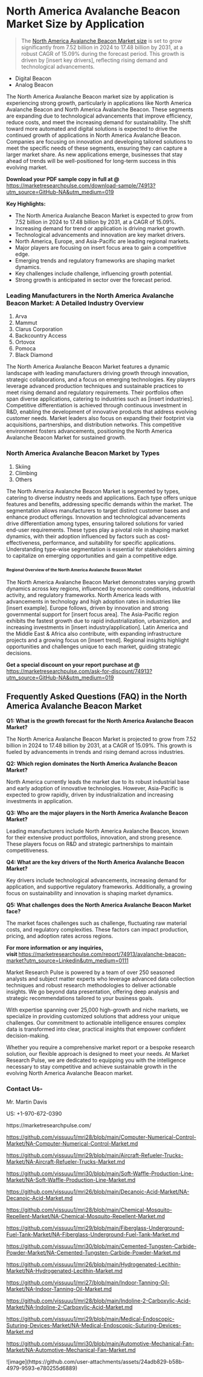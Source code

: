 <h1>North America Avalanche Beacon Market&nbsp;Size by Application</h1><blockquote><p>The <a href="https://marketresearchpulse.com/download-sample/74913?utm_source=GitHub-NA&amp;utm_medium=019">North America Avalanche Beacon Market size</a> is set to grow significantly from 7.52 billion in 2024 to 17.48 billion by 2031, at a robust CAGR of 15.09% during the forecast period. This growth is driven by [insert key drivers], reflecting rising demand and technological advancements.</p></blockquote><ul><li>Digital Beacon<li> Analog Beacon</li></ul><p>The North America Avalanche Beacon market size by application is experiencing strong growth, particularly in applications like North America Avalanche Beacon and North America Avalanche Beacon. These segments are expanding due to technological advancements that improve efficiency, reduce costs, and meet the increasing demand for sustainability. The shift toward more automated and digital solutions is expected to drive the continued growth of applications in North America Avalanche Beacon. Companies are focusing on innovation and developing tailored solutions to meet the specific needs of these segments, ensuring they can capture a larger market share. As new applications emerge, businesses that stay ahead of trends will be well-positioned for long-term success in this evolving market.</p><p><strong>Download your PDF sample copy in full at @ </strong><a href="https://marketresearchpulse.com/download-sample/74913?utm_source=GitHub-NA&amp;utm_medium=019">https://marketresearchpulse.com/download-sample/74913?utm_source=GitHub-NA&amp;utm_medium=019</a></p><p><strong>Key Highlights: </strong></p><ul><li>The North America Avalanche Beacon Market is expected to grow from 7.52 billion in 2024 to 17.48 billion by 2031, at a CAGR of 15.09%.</li><li>Increasing demand for trend or application is driving market growth.</li><li>Technological advancements and innovation are key market drivers.</li><li>North America, Europe, and Asia-Pacific are leading regional markets.</li><li>Major players are focusing on insert focus area to gain a competitive edge.</li><li>Emerging trends and regulatory frameworks are shaping market dynamics.</li><li>Key challenges include challenge, influencing growth potential.</li><li>Strong growth is anticipated in sector over the forecast period.</li></ul><h3>Leading Manufacturers in the North America Avalanche Beacon Market: A Detailed Industry Overview</h3><ol><li>Arva</li><li>Mammut</li><li>Clarus Corporation</li><li>Backcountry Access</li><li>Ortovox</li><li>Pomoca</li><li>Black Diamond</li></ol><div class="flex max-w-full flex-col flex-grow"><div class="min-h-8 text-message flex w-full flex-col items-end gap-2 whitespace-normal break-words [.text-message+&amp;]:mt-5" dir="auto" data-message-author-role="assistant" data-message-id="fd8432e4-4910-450d-b182-61b7bfb0a01f" data-message-model-slug="gpt-4o"><div class="flex w-full flex-col gap-1 empty:hidden first:pt-[3px]"><div class="markdown prose w-full break-words dark:prose-invert light"><p>The North America Avalanche Beacon Market features a dynamic landscape with leading manufacturers driving growth through innovation, strategic collaborations, and a focus on emerging technologies. Key players leverage advanced production techniques and sustainable practices to meet rising demand and regulatory requirements. Their portfolios often span diverse applications, catering to industries such as [insert industries]. Competitive differentiation is achieved through continuous investment in R&amp;D, enabling the development of innovative products that address evolving customer needs. Market leaders also focus on expanding their footprint via acquisitions, partnerships, and distribution networks. This competitive environment fosters advancements, positioning the North America Avalanche Beacon Market for sustained growth.</p></div></div></div></div><h3>North America Avalanche Beacon Market by Types</h3><ol><li>Skiing<li> Climbing<li> Others</li></ol><div class="flex max-w-full flex-col flex-grow"><div class="min-h-8 text-message flex w-full flex-col items-end gap-2 whitespace-normal break-words [.text-message+&amp;]:mt-5" dir="auto" data-message-author-role="assistant" data-message-id="084470be-0bb7-4664-bddf-5156b4f41249" data-message-model-slug="gpt-4o-mini"><div class="flex w-full flex-col gap-1 empty:hidden first:pt-[3px]"><div class="markdown prose w-full break-words dark:prose-invert light"><p>The North America Avalanche Beacon Market is segmented by types, catering to diverse industry needs and applications. Each type offers unique features and benefits, addressing specific demands within the market. The segmentation allows manufacturers to target distinct customer bases and enhance product offerings. Innovation and technological advancements drive differentiation among types, ensuring tailored solutions for varied end-user requirements. These types play a pivotal role in shaping market dynamics, with their adoption influenced by factors such as cost-effectiveness, performance, and suitability for specific applications. Understanding type-wise segmentation is essential for stakeholders aiming to capitalize on emerging opportunities and gain a competitive edge.</p></div></div></div></div><h3><span style="font-size: 11px;">Regional Overview of the North America Avalanche Beacon Market</span></h3><div class="flex max-w-full flex-col flex-grow"><div class="min-h-8 text-message flex w-full flex-col items-end gap-2 whitespace-normal break-words [.text-message+&amp;]:mt-5" dir="auto" data-message-author-role="assistant" data-message-id="e9038762-ce64-4e30-91c9-9bd413514231" data-message-model-slug="gpt-4o-mini"><div class="flex w-full flex-col gap-1 empty:hidden first:pt-[3px]"><div class="markdown prose w-full break-words dark:prose-invert light"><p>The North America Avalanche Beacon Market demonstrates varying growth dynamics across key regions, influenced by economic conditions, industrial activity, and regulatory frameworks. North America leads with advancements in technology and high adoption rates in industries like [insert example]. Europe follows, driven by innovation and strong governmental support for [insert focus area]. The Asia-Pacific region exhibits the fastest growth due to rapid industrialization, urbanization, and increasing investments in [insert industry/application]. Latin America and the Middle East &amp; Africa also contribute, with expanding infrastructure projects and a growing focus on [insert trend]. Regional insights highlight opportunities and challenges unique to each market, guiding strategic decisions.</p></div></div></div></div><p><strong>Get a special discount on your report purchase at @ </strong><a href="https://marketresearchpulse.com/ask-for-discount/74913?utm_source=GitHub-NA&amp;utm_medium=019">https://marketresearchpulse.com/ask-for-discount/74913?utm_source=GitHub-NA&amp;utm_medium=019</a></p><h2>Frequently Asked Questions (FAQ) in the North America Avalanche Beacon Market</h2><p><strong>Q1: What is the growth forecast for the North America Avalanche Beacon Market?</strong></p><p>The North America Avalanche Beacon Market is projected to grow from 7.52 billion in 2024 to 17.48 billion by 2031, at a CAGR of 15.09%. This growth is fueled by advancements in trends and rising demand across industries.</p><p><strong>Q2: Which region dominates the North America Avalanche Beacon Market?</strong></p><p>North America currently leads the market due to its robust industrial base and early adoption of innovative technologies. However, Asia-Pacific is expected to grow rapidly, driven by industrialization and increasing investments in application.</p><p><strong>Q3: Who are the major players in the North America Avalanche Beacon Market?</strong></p><p>Leading manufacturers include North America Avalanche Beacon, known for their extensive product portfolios, innovation, and strong presence. These players focus on R&amp;D and strategic partnerships to maintain competitiveness.</p><p><strong>Q4: What are the key drivers of the North America Avalanche Beacon Market?</strong></p><p>Key drivers include technological advancements, increasing demand for application, and supportive regulatory frameworks. Additionally, a growing focus on sustainability and innovation is shaping market dynamics.</p><p><strong>Q5: What challenges does the North America Avalanche Beacon Market face?</strong></p><p>The market faces challenges such as challenge, fluctuating raw material costs, and regulatory complexities. These factors can impact production, pricing, and adoption rates across regions.</p><p><strong>For more information or any inquiries, visit&nbsp;</strong><a href="https://marketresearchpulse.com/report/74913/avalanche-beacon-market?utm_source=Linkedin&utm_medium=0111">https://marketresearchpulse.com/report/74913/avalanche-beacon-market?utm_source=Linkedin&utm_medium=0111</a></p><p>Market Research Pulse is powered by a team of over 250 seasoned analysts and subject matter experts who leverage advanced data collection techniques and robust research methodologies to deliver actionable insights. We go beyond data presentation, offering deep analysis and strategic recommendations tailored to your business goals.</p><p>With expertise spanning over 25,000 high-growth and niche markets, we specialize in providing customized solutions that address your unique challenges. Our commitment to actionable intelligence ensures complex data is transformed into clear, practical insights that empower confident decision-making.</p><p>Whether you require a comprehensive market report or a bespoke research solution, our flexible approach is designed to meet your needs. At Market Research Pulse, we are dedicated to equipping you with the intelligence necessary to stay competitive and achieve sustainable growth in the evolving North America Avalanche Beacon market.</p><h3><strong>Contact Us-</strong></h3><p>Mr. Martin Davis</p><p>US: +1-970-672-0390</p><p>https://marketresearchpulse.com/</p><p><a href="https://github.com/vissuuu1/mri28/blob/main/Computer-Numerical-Control-Market/NA-Computer-Numerical-Control-Market.md">https://github.com/vissuuu1/mri28/blob/main/Computer-Numerical-Control-Market/NA-Computer-Numerical-Control-Market.md</a></p><p><a href="https://github.com/vissuuu1/mri29/blob/main/Aircraft-Refueler-Trucks-Market/NA-Aircraft-Refueler-Trucks-Market.md">https://github.com/vissuuu1/mri29/blob/main/Aircraft-Refueler-Trucks-Market/NA-Aircraft-Refueler-Trucks-Market.md</a></p><p><a href="https://github.com/vissuuu1/mri30/blob/main/Soft-Waffle-Production-Line-Market/NA-Soft-Waffle-Production-Line-Market.md">https://github.com/vissuuu1/mri30/blob/main/Soft-Waffle-Production-Line-Market/NA-Soft-Waffle-Production-Line-Market.md</a></p><p><a href="https://github.com/vissuuu1/mri26/blob/main/Decanoic-Acid-Market/NA-Decanoic-Acid-Market.md">https://github.com/vissuuu1/mri26/blob/main/Decanoic-Acid-Market/NA-Decanoic-Acid-Market.md</a></p><p><a href="https://github.com/vissuuu1/mri28/blob/main/Chemical-Mosquito-Repellent-Market/NA-Chemical-Mosquito-Repellent-Market.md">https://github.com/vissuuu1/mri28/blob/main/Chemical-Mosquito-Repellent-Market/NA-Chemical-Mosquito-Repellent-Market.md</a></p><p><a href="https://github.com/vissuuu1/mri29/blob/main/Fiberglass-Underground-Fuel-Tank-Market/NA-Fiberglass-Underground-Fuel-Tank-Market.md">https://github.com/vissuuu1/mri29/blob/main/Fiberglass-Underground-Fuel-Tank-Market/NA-Fiberglass-Underground-Fuel-Tank-Market.md</a></p><p><a href="https://github.com/vissuuu1/mri30/blob/main/Cemented-Tungsten-Carbide-Powder-Market/NA-Cemented-Tungsten-Carbide-Powder-Market.md">https://github.com/vissuuu1/mri30/blob/main/Cemented-Tungsten-Carbide-Powder-Market/NA-Cemented-Tungsten-Carbide-Powder-Market.md</a></p><p><a href="https://github.com/vissuuu1/mri26/blob/main/Hydrogenated-Lecithin-Market/NA-Hydrogenated-Lecithin-Market.md">https://github.com/vissuuu1/mri26/blob/main/Hydrogenated-Lecithin-Market/NA-Hydrogenated-Lecithin-Market.md</a></p><p><a href="https://github.com/vissuuu1/mri27/blob/main/Indoor-Tanning-Oil-Market/NA-Indoor-Tanning-Oil-Market.md">https://github.com/vissuuu1/mri27/blob/main/Indoor-Tanning-Oil-Market/NA-Indoor-Tanning-Oil-Market.md</a></p><p><a href="https://github.com/vissuuu1/mri28/blob/main/Indoline-2-Carboxylic-Acid-Market/NA-Indoline-2-Carboxylic-Acid-Market.md">https://github.com/vissuuu1/mri28/blob/main/Indoline-2-Carboxylic-Acid-Market/NA-Indoline-2-Carboxylic-Acid-Market.md</a></p><p><a href="https://github.com/vissuuu1/mri29/blob/main/Medical-Endoscopic-Suturing-Devices-Market/NA-Medical-Endoscopic-Suturing-Devices-Market.md">https://github.com/vissuuu1/mri29/blob/main/Medical-Endoscopic-Suturing-Devices-Market/NA-Medical-Endoscopic-Suturing-Devices-Market.md</a></p><p><a href="https://github.com/vissuuu1/mri30/blob/main/Automotive-Mechanical-Fan-Market/NA-Automotive-Mechanical-Fan-Market.md">https://github.com/vissuuu1/mri30/blob/main/Automotive-Mechanical-Fan-Market/NA-Automotive-Mechanical-Fan-Market.md</a></p>
![image](https://github.com/user-attachments/assets/24adb829-b58b-4979-9593-e780255d6889)
